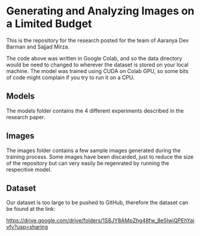 # Generating and Analyzing Images on a Limited Budget

This is the repository for the research posted for the team of Aaranya Dev Barman and Sajjad Mirza.

The code above was written in Google Colab, and so the data directory would be need to changed to wherever the dataset is stored on your local machine.
The model was trained using CUDA on Colab GPU, so some bits of code might complain if you try to run it on a CPU.

## Models
The models folder contains the 4 different experiments described in the research paper.

## Images
The images folder contains a few sample images generated during the training process. Some images have been discarded, just to reduce the size of the repository but can very easily be regenrated by running the respecitive model.

## Dataset
Our dataset is too large to be pushed to GitHub, therefore the dataset can be found at the link:

https://drive.google.com/drive/folders/1S8JY8AMpZhg48fw_8e5IwiQPEhYajvfv?usp=sharing